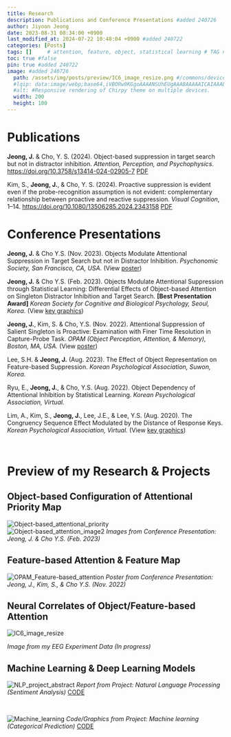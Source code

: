 ```yaml
---
title: Research
description: Publications and Conference Presentations #added 240726
author: Jiyoon Jeong
date: 2023-08-31 08:34:00 +0900
last_modified_at: 2024-07-22 10:48:04 +0900 #added 240722
categories: [Posts]
tags: []     # attention, feature, object, statistical learning # TAG names should always be lowercase 
toc: true #false
pin: true #added 240722
image: #added 240726
  path: /assets/img/posts/preview/IC6_image_resize.png #/commons/devices-mockup.png
  #lqip: data:image/webp;base64,iVBORw0KGgoAAAANSUhEUgAAABAAAAAICAIAAAB/FOjAAAAA20lEQVR4nDWLS0pEQRAE81PV3aMwInp/vJQncC+Cw+Cvq1w8zUVAECSfnl9m6Dzyfvm8OOOz9H7t1wvern354N4NV87vMb9y/jhOUTMwXSkFYZJwIBMjsQq7QDGTI5wux92oYdxknaKnlFQxC6t6k05UUUSGc3QEHI9LIS1rBZdpRWEQt4ITa6MLAhxO07bjYaSldKQcsogGA0rkxt5Ak2wLlqRWnMcUaNu0RIIFG06MQjUAEhRBQmzG8iAgWSRIAmo02OwGcBwAggfCNAlRJPE/Qg0AzcPw1xr4BXsxQOZs3+fJAAAAAElFTkSuQmCC
  #alt: #Responsive rendering of Chirpy theme on multiple devices.
  width: 200
  height: 100
---
```


# Publications

**Jeong, J.** & Cho, Y. S. (2024). Object-based suppression in target search but not in distractor inhibition. _Attention, Perception, and Psychophysics_. https://doi.org/10.3758/s13414-024-02905-7 [PDF](https://drive.google.com/file/d/1osSD4dHbjY_AJguS3jf26dGYkud1BsyM/view?usp=drive_link)

Kim, S., **Jeong, J.**, & Cho, Y. S. (2024). Proactive suppression is evident even if the probe-recognition assumption is not evident: complementary relationship between proactive and reactive suppression. _Visual Cognition_, 1–14. https://doi.org/10.1080/13506285.2024.2343158 [PDF](https://drive.google.com/file/d/1BUKrlDzQapZAcuxPywuio0yhnGSJus9M/view?usp=sharing)



# Conference Presentations

**Jeong, J.** & Cho Y.S. (Nov. 2023). Objects Modulate Attentional Suppression in Target Search but not in Distractor Inhibition.
_Psychonomic Society, San Francisco, CA, USA._
(View [poster](https://drive.google.com/file/d/15M30X67miIs_Y1noZF_7Hu0oOvbdJOc6/view?usp=drive_link))

**Jeong, J.** & Cho Y.S. (Feb. 2023). Objects Modulate Attentional Suppression through Statistical Learning: Differential Effects of Object-based Attention on Singleton Distractor Inhibition and Target Search. **[Best Presentation Award]**
_Korean Society for Cognitive and Biological Psychology, Seoul, Korea._
(View [key graphics](http://JiyoonJeong-Archive.github.io/about/#object-based-configuration-of-attentional-priority-map))

**Jeong, J.**, Kim, S. & Cho, Y.S. (Nov. 2022). Attentional Suppression of Salient Singleton is Proactive: Examination with Finer Time Resolution in Capture-Probe Task.
_OPAM (Object Perception, Attention, & Memory), Boston, MA, USA._
(View [poster](https://drive.google.com/file/d/1VZJgTFxC979QPvNEGsK8ZtHcvkTwCiF0/view?usp=drive_link))

Lee, S.H. & **Jeong, J.** (Aug. 2023). The Effect of Object Representation on Feature-based Suppression.
_Korean Psychological Association, Suwon, Korea._

Ryu, E., **Jeong, J.**, & Cho, Y.S. (Aug. 2022). Object Dependency of Attentional Inhibition by Statistical Learning.
_Korean Psychological Association, Virtual._

Lim, A., Kim, S., **Jeong, J.**, Lee, J.E., & Lee, Y.S. (Aug. 2020). The Congruency Sequence Effect Modulated by the Distance of Response Keys.
_Korean Psychological Association, Virtual._
(View [key graphics](http://JiyoonJeong-Archive.github.io/posts/Projects/#attention--response-selection))

<br/>

# Preview of my Research & Projects

## Object-based Configuration of Attentional Priority Map
![Object-based_attentional_priority](https://i.ibb.co/9gNLh0d/Object-based-attentional-priority.png) <br/>
![Object-based_attention_image2](https://i.ibb.co/WFKfGsm/Object-based-attention-image2.png)
_Images from Conference Presentation: Jeong, J. & Cho Y.S. (Feb. 2023)_

## Feature-based Attention & Feature Map
![OPAM_Feature-based_attention](https://i.ibb.co/s5yF5Rm/OPAM-Feature-based-attention.png)
_Poster from Conference Presentation: Jeong, J., Kim, S., & Cho Y.S. (Nov. 2022)_

## Neural Correlates of Object/Feature-based Attention
![IC6_image_resize](https://i.ibb.co/jh74Hmr/IC6-image.png)

_Image from my EEG Experiment Data (In progress)_

## Machine Learning & Deep Learning Models
![NLP_project_abstract](https://i.ibb.co/GQXKfLH/NLP-project-abstract.png)
_Report from Project: Natural Language Processing (Sentiment Analysis)_ 
[CODE](https://github.com/JiyoonJeong-Archive/Project-Natural_Language_Processing)

<br/>

![Machine_learning](https://i.ibb.co/h76FKwZ/Machine-learning.png)
_Code/Graphics from Project: Machine learning (Categorical Prediction)_ 
[CODE](https://github.com/JiyoonJeong-Archive/Projects-Machine_Learning)